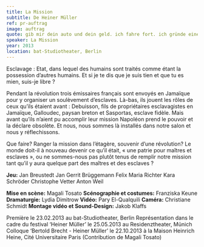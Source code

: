 ```yaml
---
title: La Mission
subtitle: De Heiner Müller
ref: pr-auftrag
image: auftrag
quote: gib mir dein auto und dein geld. ich fahre fort. ich gründe eine welt.
speaker: La Mission 
year: 2013
location: bat-Studiotheater, Berlin
---
```


Esclavage : Etat, dans lequel des humains sont traités comme étant la possession d’autres humains. Et si je te dis que je suis tien et que tu es mien, suis-je libre ? 

Pendant la révolution trois émissaires français sont envoyés en Jamaïque pour y organiser un soulèvement d’esclaves. Là-bas, ils jouent les rôles de ceux qu’ils étaient avant : Debuisson, fils de propriétaires esclavagistes en Jamaïque, Galloudec, paysan breton et Sasportas, esclave fidèle. Mais avant qu’ils n’aient pu accomplir leur mission Napoléon prend le pouvoir et la déclare obsolète. Et nous, nous sommes là installés dans notre salon et nous y réflechissons. 

Que faire? Ranger la mission dans l’étagère, souvenir d’une révolution? Le monde doit-il à nouveau devenir ce qu’il était, « une patrie pour maîtres et esclaves », ou ne sommes-nous pas plutôt tenus de remplir notre mission tant qu’il y aura quelque part des maîtres et des esclaves ?
 
 
**Jeu:** 
Jan Breustedt
Jan Gerrit Brüggemann
Felix Maria Richter
Kara Schröder
Christophe Vetter
Anton Weil
 
 
**Mise en scène:** Magali Tosato
**Scénographie et costumes:** Franziska Keune
**Dramaturgie:** Lydia Dimitrow
**Vidéo:** Pary El-Qualquili
**Caméra:** Christiane Schmidt
**Montage vidéo et Sound-Design:** Jakob Klaffs 
 
 
Première le 23.02.2013 au bat-Studiotheater, Berlin
Représentation dans le cadre du festival ‘Heiner Müller’ le 25.05.2013 au Residenztheater, Münich
Colloque ‘Bertold Brecht - Heiner Müller’ le 22.10.2013 à la Maison Heinrich Heine, Cité Universitaire Paris (Contribution de Magali Tosato)
